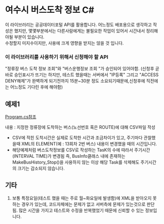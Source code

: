 # 여수시 버스도착 정보 C#    
이 라이브러리는 공공데이터포털 API를 활용합니다.
어느정도 배포용으로 생각하고 작성은 했지만, 몇몇부분에서는 다른사람에게는 불필요한 작업이 있어서 시간내서 정리해야될 부분이 있습니다.   
수정할지 미지수이지만, 사용에 크게 영향을 받지는 않을 것 입니다.

### 이 라이브러리를 사용하기 위해서 신청해야 할 API
"정류장 버스 도착 정보 조회"와 "버스운행정보 조회 "가 승인되어 있어야함.
(신청후 곧바로 승인표시가 뜨기는 하지만, 테스트 했을때는 서버에서 "IP등록" 그리고 "ACCESS DENY해제"가 완벽하게 되기전까지 15분~30분 정도 소요되기때문에,신청후에 직전에는 어느정도 기다린 후에 해야함)   
   
## 예제1   
[Program.cs참조](https://github.com/jangsungLee/C-Yeosu-Bus-Info-Library/blob/master/BIS%20Big%20Data%20(Yeosu)%204/Program.cs)   
   
내용 : 지정한 정류장에 도착하는 버스(노선번호 혹은 ROUTE)에 대해 CSV파일 작성
+ CSV에 적힌 도착시간은 실제로 도착한 시간과 조금차이가 있고, 주기마다 관찰했을때 XML의 ELEMENT(예 : 13회차 2번 버스) 내용이 변경했을 때의 시간입니다.
+ 해당예제처럼 버스도착정보를 CSV로 작성하는 TasK의 수에 따라서 주기시간(INTERVAL TIME)가 변경됨
  즉, BusInfo클래스 내에 존재하는 MakeBusHistory_Stop()을 사용하지 않는 이상 해당 Task를 삭제해도 주기시간의 크기는 감소되지 않습니다.
   

## 기타
1. 보통 특정요일(테스트 했을 때는 주로 월~화요일에 발생함)에 XML을 받아오지 못하는 경우가 있는데, 코드자체에는 문제가 없고 서버측에 문제가 있는것으로 판단됨. 많은 시간을 가지고 테스트와 수정을 반복했었기 때문에 신뢰할 수 있는 정보입니다.
